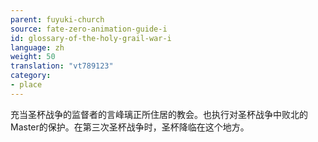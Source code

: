 ```yaml
---
parent: fuyuki-church
source: fate-zero-animation-guide-i
id: glossary-of-the-holy-grail-war-i
language: zh
weight: 50
translation: "vt789123"
category:
- place
---
```


充当圣杯战争的监督者的言峰璃正所住居的教会。也执行对圣杯战争中败北的Master的保护。在第三次圣杯战争时，圣杯降临在这个地方。
